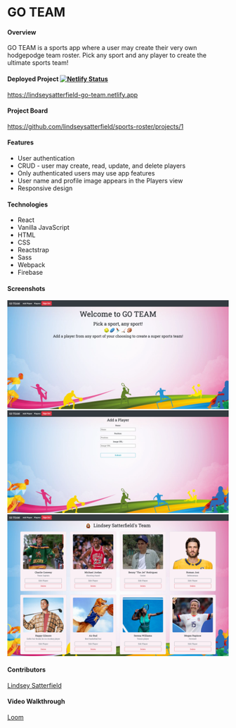 # GO TEAM

#### Overview
GO TEAM is a sports app where a user may create their very own hodgepodge team roster. Pick any sport and any player to create the ultimate sports team! 
#### Deployed Project [![Netlify Status](https://api.netlify.com/api/v1/badges/52643772-dbb8-4958-bdd6-e1afeed0d317/deploy-status)](https://app.netlify.com/sites/lindseysatterfield-go-team/deploys)
https://lindseysatterfield-go-team.netlify.app

#### Project Board
https://github.com/lindseysatterfield/sports-roster/projects/1


#### Features
- User authentication
- CRUD - user may create, read, update, and delete players
- Only authenticated users may use app features
- User name and profile image appears in the Players view
- Responsive design

#### Technologies
- React
- Vanilla JavaScript
- HTML
- CSS
- Reactstrap
- Sass
- Webpack
- Firebase
#### Screenshots
![](./src/assets/screenshots/landingPage.png)
![](./src/assets/screenshots/form.png)
![](./src/assets/screenshots/players.png)

#### Contributors
[Lindsey Satterfield](https://github.com/lindseysatterfield)

#### Video Walkthrough
[Loom](https://www.loom.com/share/e0511ffc9cd84a3fa8bd0bd4ef0c93dc)
